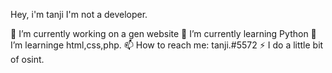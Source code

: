 Hey, i'm tanji
I'm not a developer.

🔭 I’m currently working on a gen website
🌱 I’m currently learning Python
🤔 I’m learninge html,css,php.
📫 How to reach me: tanji.#5572
⚡ I do a little bit of osint.
